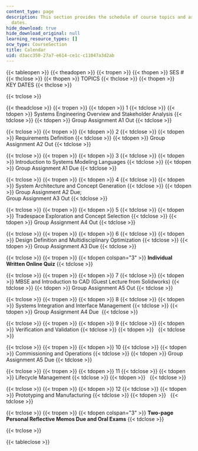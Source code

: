 ```yaml
---
content_type: page
description: This section provides the schedule of course topics and assignment due
  dates.
hide_download: true
hide_download_original: null
learning_resource_types: []
ocw_type: CourseSection
title: Calendar
uid: d3acc350-27a7-e614-ce1c-c11047a3d2ab
---
```


{{< tableopen >}}
{{< theadopen >}}
{{< tropen >}}
{{< thopen >}}
SES #
{{< thclose >}}
{{< thopen >}}
TOPICS
{{< thclose >}}
{{< thopen >}}
KEY DATES
{{< thclose >}}

{{< trclose >}}

{{< theadclose >}}
{{< tropen >}}
{{< tdopen >}}
1
{{< tdclose >}}
{{< tdopen >}}
Systems Engineering Overview and Stakeholder Analysis
{{< tdclose >}}
{{< tdopen >}}
Group Assignment A1 Out
{{< tdclose >}}

{{< trclose >}}
{{< tropen >}}
{{< tdopen >}}
2
{{< tdclose >}}
{{< tdopen >}}
Requirements Definition
{{< tdclose >}}
{{< tdopen >}}
Group Assignment A2 Out
{{< tdclose >}}

{{< trclose >}}
{{< tropen >}}
{{< tdopen >}}
3
{{< tdclose >}}
{{< tdopen >}}
Introduction to Systems Modeling Languages
{{< tdclose >}}
{{< tdopen >}}
Group Assignment A1 Due
{{< tdclose >}}

{{< trclose >}}
{{< tropen >}}
{{< tdopen >}}
4
{{< tdclose >}}
{{< tdopen >}}
System Architecture and Concept Generation
{{< tdclose >}}
{{< tdopen >}}
Group Assignment A2 Due;  
Group Assignment A3 Out
{{< tdclose >}}

{{< trclose >}}
{{< tropen >}}
{{< tdopen >}}
5
{{< tdclose >}}
{{< tdopen >}}
Tradespace Exploration and Concept Selection
{{< tdclose >}}
{{< tdopen >}}
Group Assignment A4 Out
{{< tdclose >}}

{{< trclose >}}
{{< tropen >}}
{{< tdopen >}}
6
{{< tdclose >}}
{{< tdopen >}}
Design Definition and Multidisciplinary Optimization
{{< tdclose >}}
{{< tdopen >}}
Group Assignment A3 Due
{{< tdclose >}}

{{< trclose >}}
{{< tropen >}}
{{< tdopen colspan="3" >}}
**Individual Written Online Quiz**
{{< tdclose >}}

{{< trclose >}}
{{< tropen >}}
{{< tdopen >}}
7
{{< tdclose >}}
{{< tdopen >}}
MBSE and Introduction to CAD (Guest Lecture from Solidworks)
{{< tdclose >}}
{{< tdopen >}}
Group Assignment A5 Out
{{< tdclose >}}

{{< trclose >}}
{{< tropen >}}
{{< tdopen >}}
8
{{< tdclose >}}
{{< tdopen >}}
Systems Integration and Interface Management
{{< tdclose >}}
{{< tdopen >}}
Group Assignment A4 Due 
{{< tdclose >}}

{{< trclose >}}
{{< tropen >}}
{{< tdopen >}}
9
{{< tdclose >}}
{{< tdopen >}}
Verification and Validation
{{< tdclose >}}
{{< tdopen >}}
 
{{< tdclose >}}

{{< trclose >}}
{{< tropen >}}
{{< tdopen >}}
10
{{< tdclose >}}
{{< tdopen >}}
Commissioning and Operations
{{< tdclose >}}
{{< tdopen >}}
Group Assignment A5 Due
{{< tdclose >}}

{{< trclose >}}
{{< tropen >}}
{{< tdopen >}}
11
{{< tdclose >}}
{{< tdopen >}}
Lifecycle Management
{{< tdclose >}}
{{< tdopen >}}
 
{{< tdclose >}}

{{< trclose >}}
{{< tropen >}}
{{< tdopen >}}
12
{{< tdclose >}}
{{< tdopen >}}
Prototyping and Manufacturing
{{< tdclose >}}
{{< tdopen >}}
 
{{< tdclose >}}

{{< trclose >}}
{{< tropen >}}
{{< tdopen colspan="3" >}}
**Two-page Personal Reflective Memos Due and Oral Exams**
{{< tdclose >}}

{{< trclose >}}

{{< tableclose >}}